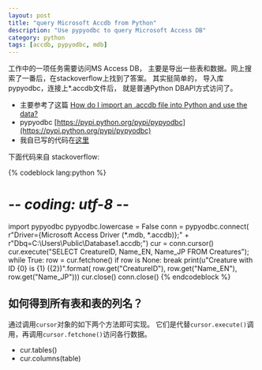 ```yaml
---
layout: post
title: "query Microsoft Accdb from Python"
description: "Use pypyodbc to query Microsoft Access DB"
category: python
tags: [accdb, pypyodbc, mdb]
---
```


工作中的一项任务需要访问MS Access DB， 主要是导出一些表和数据。网上搜索了一番后，在stackoverflow上找到了答案。 其实挺简单的， 导入库pypyodbc，连接上*.accdb文件后， 就是普通Python DBAPI方式访问了。

* 主要参考了这篇 [How do I import an .accdb file into Python and use the data?](http://stackoverflow.com/questions/25820698/how-do-i-import-an-accdb-file-into-python-and-use-the-data)
* pypyodbc [https://pypi.python.org/pypi/pypyodbc](https://pypi.python.org/pypi/pypyodbc)
* 我自已写的代码在[这里](https://github.com/lizbew/code-practice/blob/master/import_accdb_table_to_oracle.py)

下面代码来自 stackoverflow:

{% codeblock lang:python %}
# -*- coding: utf-8 -*-
import pypyodbc
pypyodbc.lowercase = False
conn = pypyodbc.connect(
    r"Driver={Microsoft Access Driver (*.mdb, *.accdb)};" +
    r"Dbq=C:\Users\Public\Database1.accdb;")
cur = conn.cursor()
cur.execute("SELECT CreatureID, Name_EN, Name_JP FROM Creatures");
while True:
    row = cur.fetchone()
    if row is None:
        break
    print(u"Creature with ID {0} is {1} ({2})".format(
        row.get("CreatureID"), row.get("Name_EN"), row.get("Name_JP")))
cur.close()
conn.close()
{% endcodeblock %}

## 如何得到所有表和表的列名？

通过调用`cursor`对象的如下两个方法即可实现。 它们是代替`cursor.execute()`调用，再调用`cursor.fetchone()`访问各行数据。

* cur.tables()
* cur.columns(table)

